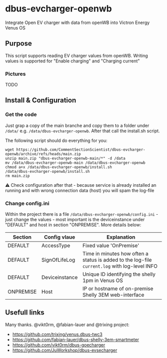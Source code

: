 # dbus-evcharger-openwb
Integrate Open EV charger with data from openWB into Victron Energy Venus OS

## Purpose
This script supports reading EV charger values from openWB. Writing values is supported for "Enable charging" and "Charging current" 

### Pictures
TODO

## Install & Configuration
### Get the code
Just grap a copy of the main branche and copy them to a folder under `/data/` e.g. `/data/dbus-evcharger-openwb`.
After that call the install.sh script.

The following script should do everything for you:
```
wget https://github.com/CommentSectionScientist/dbus-evcharger-openwb/archive/refs/heads/main.zip
unzip main.zip "dbus-evcharger-openwb-main/*" -d /data
mv /data/dbus-evcharger-openwb-main /data/dbus-evcharger-openwb
chmod a+x /data/dbus-evcharger-openwb/install.sh
/data/dbus-evcharger-openwb/install.sh
rm main.zip
```
⚠️ Check configuration after that - because service is already installed an running and with wrong connection data (host) you will spam the log-file

### Change config.ini
Within the project there is a file `/data/dbus-evcharger-openwb/config.ini` - just change the values - most important is the deviceinstance under "DEFAULT" and host in section "ONPREMISE". More details below:

| Section  | Config vlaue | Explanation |
| ------------- | ------------- | ------------- |
| DEFAULT  | AccessType | Fixed value 'OnPremise' |
| DEFAULT  | SignOfLifeLog  | Time in minutes how often a status is added to the log-file `current.log` with log-level INFO |
| DEFAULT  | Deviceinstance | Unique ID identifying the shelly 1pm in Venus OS |
| ONPREMISE  | Host | IP or hostname of on-premise Shelly 3EM web-interface |


## Usefull links
Many thanks. @vikt0rm, @fabian-lauer and @trixing project:
- https://github.com/trixing/venus.dbus-twc3
- https://github.com/fabian-lauer/dbus-shelly-3em-smartmeter
- https://github.com/vikt0rm/dbus-goecharger
- https://github.com/JuWorkshop/dbus-evsecharger
